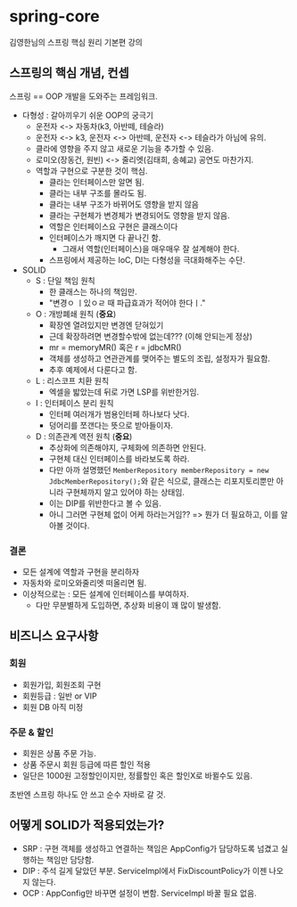 # spring-core
김영한님의 스프링 핵심 원리 기본편 강의

## 스프링의 핵심 개념, 컨셉
스프링 == OOP 개발을 도와주는 프레임워크.
- 다형성 : 갈아끼우기 쉬운 OOP의 궁극기
  - 운전자 <-> 자동차(k3, 아반떼, 테슬라)
  - 운전자 <-> k3, 운전자 <-> 아반떼, 운전자 <-> 테슬라가 아님에 유의.
  - 클라에 영향을 주지 않고 새로운 기능을 추가할 수 있음.
  - 로미오(장동건, 원빈) <-> 줄리엣(김태희, 송혜교) 공연도 마찬가지.
  - 역할과 구현으로 구분한 것이 핵심.
    - 클라는 인터페이스만 알면 됨.
    - 클라는 내부 구조를 몰라도 됨.
    - 클라는 내부 구조가 바뀌어도 영향을 받지 않음
    - 클라는 구현체가 변경체가 변경되어도 영향을 받지 않음.
    - 역할은 인터페이스요 구현은 클래스이다
    - 인터페이스가 깨지면 다 끝나긴 함.
      - 그래서 역할(인터페이스)을 매우매우 잘 설계해야 한다.
    - 스프링에서 제공하는 IoC, DI는 다형성을 극대화해주는 수단.
- SOLID
  - S : 단일 책임 원칙
    - 한 클래스는 하나의 책임만. 
    - "변경ㅇ ㅣ있ㅇㄹ 때 파급효과가 적어야 한다ㅣ."
  - O : 개방폐쇄 원칙 (**중요**)
    - 확장엔 열려있지만 변경엔 닫혀있기
    - 근데 확장하려면 변경할수밖에 없는데??? (이해 안되는게 정상)
    - mr = memoryMR() 혹은 r = jdbcMR()
    - 객체를 생성하고 연관관계를 맺어주는 별도의 조립, 설정자가 필요함.
    - 추후 예제에서 다룬다고 함.
  - L : 리스코프 치환 원칙
    - 엑셀을 밟았는데 뒤로 가면 LSP를 위반한거임.
  - I : 인터페이스 분리 원칙
    - 인터페 여러개가 범용인터페 하나보다 낫다.
    - 덩어리를 쪼갠다는 뜻으로 받아들이자.
  - D : 의존관계 역전 원칙 (**중요**)
    - 추상화에 의존해야지, 구체화에 의존하면 안된다.
    - 구현체 대신 인터페이스를 바라보도록 하라.
    - 다만 아까 설명했던 `MemberRepository memberRepository = new JdbcMemberRepository();`와 같은 식으로, 클래스는 리포지토리뿐만 아니라 구현체까지 알고 있어야 하는 상태임.
    - 이는 DIP를 위반한다고 볼 수 있음.
    - 아니 그러면 구현체 없이 어케 하라는거임?? => 뭔가 더 필요하고, 이를 알아볼 것이다.

### 결론
- 모든 설계에 역할과 구현을 분리하자
- 자동차와 로미오와줄리엣 떠올리면 됨.
- 이상적으로는 : 모든 설계에 인터페이스를 부여하자.
  - 다만 무분별하게 도입하면, 추상화 비용이 꽤 많이 발생함.

## 비즈니스 요구사항
### 회원
- 회원가입, 회원조회 구현
- 회원등급 : 일반 or VIP
- 회원 DB 아직 미정
### 주문 & 할인
- 회원은 상품 주문 가능.
- 상품 주문시 회원 등급에 따른 할인 적용
- 일단은 1000원 고정할인이지만, 정률할인 혹은 할인X로 바뀔수도 있음.

초반엔 스프링 하나도 안 쓰고 순수 자바로 갈 것.

## 어떻게 SOLID가 적용되었는가?
- SRP : 구현 객체를 생성하고 연결하는 책임은 AppConfig가 담당하도록 넘겼고 실행하는 책임만 담당함.
- DIP : 주석 길게 달았던 부분. ServiceImpl에서 FixDiscountPolicy가 이젠 나오지 않는다.
- OCP : AppConfig만 바꾸면 설정이 변함. ServiceImpl 바꿀 필요 없음. 